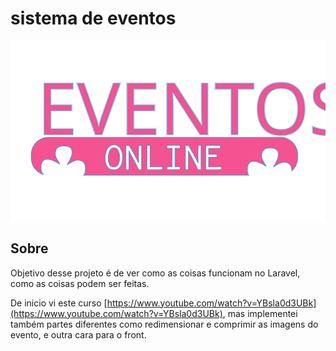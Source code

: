 # sistema de eventos
<p align="center"> <img src="/public/img/logo.svg" /> </p>

## Sobre
Objetivo desse projeto é de ver como as coisas funcionam no Laravel, como as coisas podem ser feitas.

De inicio vi este curso 
[https://www.youtube.com/watch?v=YBsla0d3UBk](https://www.youtube.com/watch?v=YBsla0d3UBk), 
mas implementei também partes diferentes como redimensionar 
e comprimir as imagens do evento, e 
outra cara para o front.
